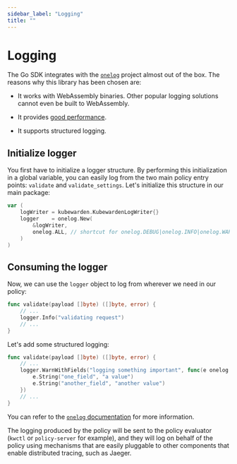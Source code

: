 ```yaml
---
sidebar_label: "Logging"
title: ""
---
```


<head>
  <link rel="canonical" href="https://docs.kubewarden.io/writing-policies/go/logging"/>
</head>

# Logging

The Go SDK integrates with the [`onelog`](https://github.com/francoispqt/onelog) project almost out
of the box. The reasons why this library has been chosen are:

- It works with WebAssembly binaries. Other popular logging solutions cannot even be built to
  WebAssembly.

- It provides [good performance](https://github.com/francoispqt/onelog#benchmarks).

- It supports structured logging.

## Initialize logger

You first have to initialize a logger structure. By performing this initialization in a global
variable, you can easily log from the two main policy entry points: `validate` and
`validate_settings`. Let's initialize this structure in our main package:

```go
var (
	logWriter = kubewarden.KubewardenLogWriter{}
	logger    = onelog.New(
		&logWriter,
		onelog.ALL, // shortcut for onelog.DEBUG|onelog.INFO|onelog.WARN|onelog.ERROR|onelog.FATAL
	)
)
```

## Consuming the logger

Now, we can use the `logger` object to log from wherever we need in our policy:

```go
func validate(payload []byte) ([]byte, error) {
	// ...
	logger.Info("validating request")
	// ...
}
```
Let's add some structured logging:

```go
func validate(payload []byte) ([]byte, error) {
	// ...
	logger.WarnWithFields("logging something important", func(e onelog.Entry) {
		e.String("one_field", "a value")
		e.String("another_field", "another value")
	})
	// ...
}
```

You can refer to the [`onelog`
documentation](https://pkg.go.dev/github.com/francoispqt/onelog?utm_source=godoc) for more
information.

The logging produced by the policy will be sent to the policy evaluator (`kwctl` or `policy-server`
for example), and they will log on behalf of the policy using mechanisms that are easily pluggable
to other components that enable distributed tracing, such as Jaeger.